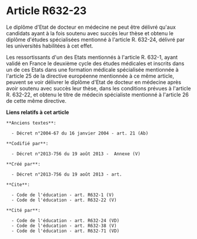 # Article R632-23

Le diplôme d'Etat de docteur en médecine ne peut être délivré qu'aux candidats ayant à la fois soutenu avec succès leur thèse
et obtenu le diplôme d'études spécialisées mentionné à l'article R. 632-24, délivré par les universités habilitées à cet
effet. 

Les ressortissants d'un des Etats mentionnés à l'article R. 632-1, ayant validé en France le deuxième cycle des études
médicales et inscrits dans un de ces Etats dans une formation médicale spécialisée mentionnée à l'article 25 de la directive
européenne mentionnée à ce même article, peuvent se voir délivrer le diplôme d'Etat de docteur en médecine après avoir
soutenu avec succès leur thèse, dans les conditions prévues à l'article R. 632-22, et obtenu le titre de médecin spécialiste
mentionné à l'article 26 de cette même directive.

**Liens relatifs à cet article**

	**Anciens textes**:

	  - Décret n°2004-67 du 16 janvier 2004 - art. 21 (Ab)

	**Codifié par**:

	  - Décret n°2013-756 du 19 août 2013 -  Annexe (V)

	**Créé par**:

	  - Décret n°2013-756 du 19 août 2013 - art.

	**Cite**:

	  - Code de l'éducation - art. R632-1 (V)
	  - Code de l'éducation - art. R632-22 (V)

	**Cité par**:

	  - Code de l'éducation - art. R632-24 (VD)
	  - Code de l'éducation - art. R632-38 (V)
	  - Code de l'éducation - art. R632-71 (VD)
